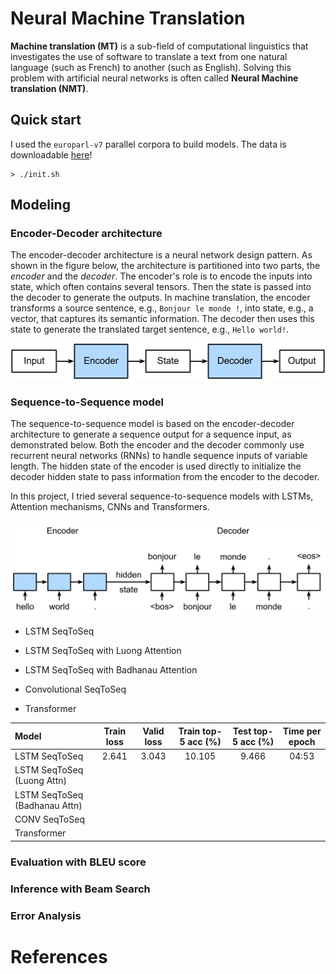 # Neural Machine Translation

**Machine translation (MT)** is a sub-field of computational linguistics that investigates the use of software to translate a text from one natural language (such as French) to another (such as English). Solving this problem with artificial neural networks is often called **Neural Machine translation (NMT)**.

## Quick start

I used the `europarl-v7` parallel corpora to build models. The data is downloadable [here](http://www.statmt.org/europarl/v7/fr-en.tgz)!

```shell
> ./init.sh
```

## Modeling

### Encoder-Decoder architecture

The encoder-decoder architecture is a neural network design pattern. As shown in the figure below, the architecture is partitioned into two parts, the *encoder* and the *decoder*. The encoder's role is to encode the inputs into state, which often contains several tensors. Then the state is passed into the decoder to generate the outputs. In machine translation, the encoder transforms a source sentence, e.g., `Bonjour le monde !`, into state, e.g., a vector, that captures its semantic information. The decoder then uses this state to generate the translated target sentence, e.g., `Hello world!`.

<img src="./img/encoder-decoder.svg" alt="encoder-decoder architecture" />

### Sequence-to-Sequence model

The sequence-to-sequence model is based on the encoder-decoder architecture to generate a sequence output for a sequence input, as demonstrated below. Both the encoder and the decoder commonly use recurrent neural networks (RNNs) to handle sequence inputs of variable length. The hidden state of the encoder is used directly to initialize the decoder hidden state to pass information from the encoder to the decoder.

In this project, I tried several sequence-to-sequence models with LSTMs, Attention mechanisms, CNNs and Transformers.

<img src="./img/seq2seq.svg" alt="sequence-to-sequence" />

- LSTM SeqToSeq

- LSTM SeqToSeq with Luong Attention

- LSTM SeqToSeq with Badhanau Attention

- Convolutional SeqToSeq

- Transformer

| Model | Train loss | Valid loss | Train top-5 acc (%) | Test top-5 acc (%) | Time per epoch |
|:------|:----------:|:----------:|:-------------------:|:------------------:|:--------------:|
| LSTM SeqToSeq | 2.641 | 3.043 | 10.105 | 9.466 | 04:53 |
| LSTM SeqToSeq (Luong Attn) |  |  |  |  |  |
| LSTM SeqToSeq (Badhanau Attn) |  |  |  |  |  |
| CONV SeqToSeq |  |  |  |  |  |
| Transformer |  |  |  |  |  |

### Evaluation with BLEU score

### Inference with Beam Search

### Error Analysis

# References

